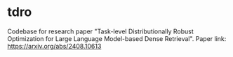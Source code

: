 # tdro
Codebase for research paper "Task-level Distributionally Robust Optimization for Large Language Model-based Dense Retrieval". Paper link: https://arxiv.org/abs/2408.10613
